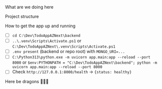 What are we doing here

Project structure

How to get the app up and running

* [ ] `cd C:\Dev\TodoAppAZNext\backend`
* [ ] `..\.venv\Scripts\Activate.ps1` or `C:\Dev\TodoAppAZNext\.venv\Scripts\Activate.ps1`
* [ ] `.env present` (backend or repo root) with `MONGO_URI=...`
* [ ] `C:\Python313\python.exe -m uvicorn app.main:app --reload --port 8000` or `$env:PYTHONPATH = "C:\Dev\TodoAppAZNext\backend"; python -m uvicorn app.main:app --reload --port 8000`
* [ ] Check `http://127.0.0.1:8000/health` → `{status: healthy}`

Here be dragons 
🐉🐉🐉